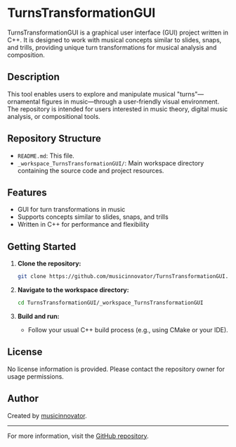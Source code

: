 # TurnsTransformationGUI

TurnsTransformationGUI is a graphical user interface (GUI) project written in C++. It is designed to work with musical concepts similar to slides, snaps, and trills, providing unique turn transformations for musical analysis and composition.

## Description

This tool enables users to explore and manipulate musical "turns"—ornamental figures in music—through a user-friendly visual environment. The repository is intended for users interested in music theory, digital music analysis, or compositional tools.

## Repository Structure

- `README.md`: This file.
- `_workspace_TurnsTransformationGUI/`: Main workspace directory containing the source code and project resources.

## Features

- GUI for turn transformations in music
- Supports concepts similar to slides, snaps, and trills
- Written in C++ for performance and flexibility

## Getting Started

1. **Clone the repository:**
   ```sh
   git clone https://github.com/musicinnovator/TurnsTransformationGUI.git
   ```

2. **Navigate to the workspace directory:**
   ```sh
   cd TurnsTransformationGUI/_workspace_TurnsTransformationGUI
   ```

3. **Build and run:**
   - Follow your usual C++ build process (e.g., using CMake or your IDE).

## License

No license information is provided. Please contact the repository owner for usage permissions.

## Author

Created by [musicinnovator](https://github.com/musicinnovator).

---

For more information, visit the [GitHub repository](https://github.com/musicinnovator/TurnsTransformationGUI).
